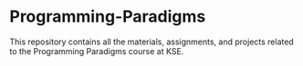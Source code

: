 # Programming-Paradigms
This repository contains all the materials, assignments, and projects related to the Programming Paradigms course at KSE. 
